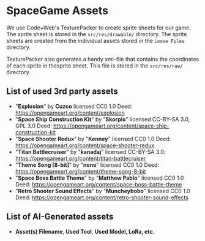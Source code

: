 # SpaceGame Assets

We use Code+Web's TexturePacker to create sprite sheets for our game. The sprite sheet is stored in
the `src/res/drawable/` directory.
The sprite sheets are created from the individual assets stored in the `Loose Files` directory.

TexturePacker also generates a handy xml-file that contains the coordinates of each sprite in
thesprite sheet.
This file is stored in the `src/res/raw/` directory.

## List of used 3rd party assets

- "**Explosion**" by **Cuzco** licensed CC0 1.0 Deed: https://opengameart.org/content/explosion
- "**Space Ship Construction Kit**" by "**Skorpio**" licensed CC-BY-SA 3.0, GPL 3.0
  Deed: https://opengameart.org/content/space-ship-construction-kit
- "**Space Shooter Redux**" by "**Kenney**" licensed CC0 1.0
  Deed: https://opengameart.org/content/space-shooter-redux
- "**Titan Battlecruiser**" by "**kanadaj**" licensed CC-BY-SA
  3.0: https://opengameart.org/content/titan-battlecruiser
- "**Theme Song [8-bit]**" by "**nene**" licensed CC0 1.0
  Deed: https://opengameart.org/content/theme-song-8-bit
- "**Space Boss Battle Theme**" by "**Matthew Pablo**" licensed CC0 1.0
  Deed: https://opengameart.org/content/space-boss-battle-theme
- "**Retro Shooter Sound Effects**" by "**Muncheybobo**" licensed CC0 1.0
  Deed: https://opengameart.org/content/retro-shooter-sound-effects
## List of AI-Generated assets

- **Asset(s) Filename**, **Used Tool**, **Used Model, LoRa, etc.**
